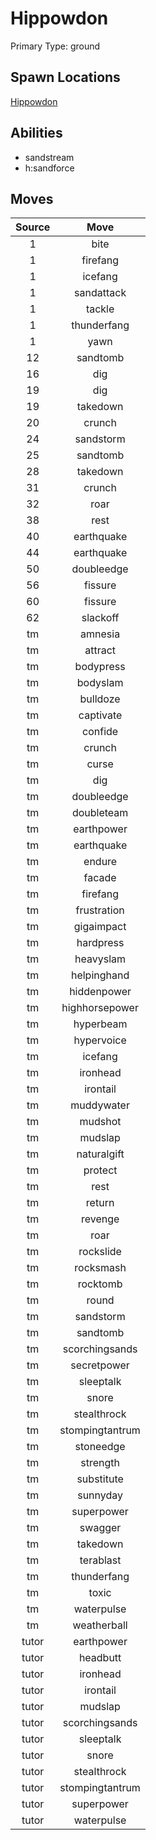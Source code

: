 # Hippowdon  
Primary Type: ground  
  
## Spawn Locations  
[Hippowdon](/data/spawn_presets/hippowdon.md)  
  
## Abilities  
  * sandstream
  * h:sandforce
  
  
## Moves  
  
| Source | Move |  
|:---:|:---:|  
| 1 | bite |  
| 1 | firefang |  
| 1 | icefang |  
| 1 | sandattack |  
| 1 | tackle |  
| 1 | thunderfang |  
| 1 | yawn |  
| 12 | sandtomb |  
| 16 | dig |  
| 19 | dig |  
| 19 | takedown |  
| 20 | crunch |  
| 24 | sandstorm |  
| 25 | sandtomb |  
| 28 | takedown |  
| 31 | crunch |  
| 32 | roar |  
| 38 | rest |  
| 40 | earthquake |  
| 44 | earthquake |  
| 50 | doubleedge |  
| 56 | fissure |  
| 60 | fissure |  
| 62 | slackoff |  
| tm | amnesia |  
| tm | attract |  
| tm | bodypress |  
| tm | bodyslam |  
| tm | bulldoze |  
| tm | captivate |  
| tm | confide |  
| tm | crunch |  
| tm | curse |  
| tm | dig |  
| tm | doubleedge |  
| tm | doubleteam |  
| tm | earthpower |  
| tm | earthquake |  
| tm | endure |  
| tm | facade |  
| tm | firefang |  
| tm | frustration |  
| tm | gigaimpact |  
| tm | hardpress |  
| tm | heavyslam |  
| tm | helpinghand |  
| tm | hiddenpower |  
| tm | highhorsepower |  
| tm | hyperbeam |  
| tm | hypervoice |  
| tm | icefang |  
| tm | ironhead |  
| tm | irontail |  
| tm | muddywater |  
| tm | mudshot |  
| tm | mudslap |  
| tm | naturalgift |  
| tm | protect |  
| tm | rest |  
| tm | return |  
| tm | revenge |  
| tm | roar |  
| tm | rockslide |  
| tm | rocksmash |  
| tm | rocktomb |  
| tm | round |  
| tm | sandstorm |  
| tm | sandtomb |  
| tm | scorchingsands |  
| tm | secretpower |  
| tm | sleeptalk |  
| tm | snore |  
| tm | stealthrock |  
| tm | stompingtantrum |  
| tm | stoneedge |  
| tm | strength |  
| tm | substitute |  
| tm | sunnyday |  
| tm | superpower |  
| tm | swagger |  
| tm | takedown |  
| tm | terablast |  
| tm | thunderfang |  
| tm | toxic |  
| tm | waterpulse |  
| tm | weatherball |  
| tutor | earthpower |  
| tutor | headbutt |  
| tutor | ironhead |  
| tutor | irontail |  
| tutor | mudslap |  
| tutor | scorchingsands |  
| tutor | sleeptalk |  
| tutor | snore |  
| tutor | stealthrock |  
| tutor | stompingtantrum |  
| tutor | superpower |  
| tutor | waterpulse |  
  
